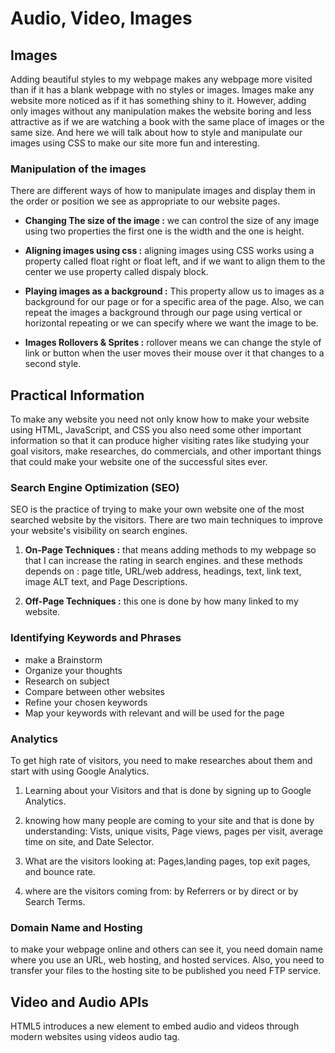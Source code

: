 # **Audio, Video, Images**


## **Images**
Adding beautiful styles to my webpage makes any webpage more visited than if it has a blank webpage with no styles or images. Images make any website more noticed as if it has something shiny to it. However, adding only images without any manipulation makes the website boring and less attractive as if we are watching a book with the same place of images or the same size. And here we will talk about how to style and manipulate our images using CSS to make our site more fun and interesting. 

### Manipulation of the images
There are different ways of how to manipulate images and display them in the order or position we see as appropriate to our website pages.

* **Changing The size of the image :** 
we can control the size of any image using two properties the first one is the width and the one is height.

* **Aligning images using css :** 
aligning images using CSS works using a property called float right or float left, and if we want to align them to the center we use property called dispaly block.

* **Playing images as a background :** 
This property allow us to images as a background for our page or for a specific area of the page. Also, we can repeat the images a background through our page using vertical or horizontal repeating or we can specify where we want the image to be.

* **Images Rollovers & Sprites :** rollover means we can change the style of link or button when the user moves
their mouse over it that changes to a second style. 



## Practical Information

To make any website you need not only know how to make your website using HTML, JavaScript, and CSS you also need some other important information so that it can produce higher visiting rates like studying your goal visitors, make researches, do commercials, and other important things that could make your website one of the successful sites ever.


### Search Engine Optimization (SEO)

SEO is the practice of trying to make your own website one of the most searched website by the visitors. There are two main techniques to improve your website's visibility on search engines.

1. **On-Page Techniques :** that means adding methods to my webpage so that I can increase the rating in search engines.
and these methods depends on : page title, URL/web address, headings, text, link text, image ALT text, and Page Descriptions.

2. **Off-Page Techniques :** this one is done by how many linked to my website.

### Identifying Keywords and Phrases

+ make a Brainstorm
+ Organize your thoughts
+ Research on subject
+ Compare between other websites
+ Refine your chosen keywords
+ Map your keywords with relevant and will be used for the page


### Analytics 
To get high rate of visitors, you need to make researches about them and start with using Google Analytics.

1. Learning about your Visitors and that is done by signing up to Google Analytics.

2. knowing how many people are coming to your site and that is done by understanding: Vists, unique visits, Page views, pages per visit, average time on site, and Date Selector.

3. What are the visitors looking at: Pages,landing pages, top exit pages, and bounce rate.

4. where are the visitors coming from: by Referrers or by direct or by Search Terms.


### Domain Name and Hosting
to make your webpage online and others can see it, you need domain name where you use an URL, web hosting, and hosted services. Also, you need to transfer your files to the hosting site to be published you need FTP service. 

## Video and Audio APIs

HTML5 introduces a new element to embed audio and videos through modern websites using videos audio tag.








